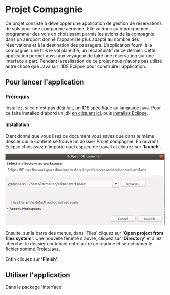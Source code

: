 # Projet Compagnie

Ce projet consiste à développer une application de gestion de réservations de vols pour une compagnie aérienne. Elle va donc automatiquement programmer des vols en choisissant parmis les avions de la compagnie dans un aéroport donné l'appareil le plus adapté au nombre des réservations et à la destination des passagers. 
L'application fourni à la compagnie, une fois le vol plannifié, un récapitulatif de ce dernier.
Cette application permet aussi aux voyageur de faire une réservation sur une interface à part.
Pendant la réalisation de ce projet nous n'avons pas utilisé autre chose que Java sur l'IDE Eclipse pour construire l'application. 

## Pour lancer l'application

### Prérequis

Installez, si ce n'est pas déjà fait, un IDE spécifique au language java. Pour ce faire installez d'abord un jdk [en cliquant ici](https://www.oracle.com/technetwork/java/javase/downloads/jdk8-downloads-2133151.html), puis [installez Eclipse](https://www.eclipse.org/downloads/download.php?file=/oomph/epp/2019-03/R/eclipse-inst-linux64.tar.gz).

#### Installation

Etant donné que vous lisez ce document vous savez que dans le même dossier qui le contient se trouve un dossier Projet compagnie.
En ouvrant Eclipse choisissez n'importe quel espace de travail et cliquez sur **'launch'**.

![Screenshot](https://github.com/FlorentinBr/ProjetCompagnie/blob/master/Capture%20d%E2%80%99%C3%A9cran%20de%202019-05-09%2010-41-44.png)

Ensuite, sur la barre des menus, dans 'Files' cliquez sur **'Open project from files system'**.
Une nouvelle fenêtre s'ouvre, cliquez sur **'Directory'** et allez chercher le dossier contenant entre autre ce readme et selectionner le fichier nommé ProjetJava. 

Enfin cliquez sur **'Finish'**.

## Utiliser l'application
Dans le package 'interface'




 

